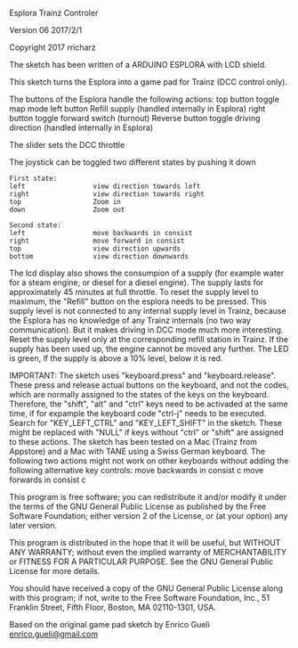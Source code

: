   Esplora Trainz Controler
  
  Version 06 2017/2/1

  Copyright 2017 rricharz
  
  The sketch has been written of a ARDUINO ESPLORA with LCD shield.
  
  This sketch turns the Esplora into a game pad for Trainz (DCC control only).
  
  The buttons of the Esplora handle the following actions:
    top button           toggle map mode
    left button          Refill supply (handled internally in Esplora)
    right button         toggle forward switch (turnout)
    Reverse button       toggle driving direction (handled internally in Esplora)
    
  The slider sets the DCC throttle
  
  The joystick can be toggled two different states by pushing it down
  
    First state:
    left                 view direction towards left
    right                view direction towards right
    top                  Zoom in
    down                 Zoom out
    
    Second state:
    left                 move backwards in consist
    right                move forward in consist
    top                  view direction upwards
    bottom               view direction downwards
    
  The lcd display also shows the consumpion of a supply (for example water for a steam engine, or diesel for a diesel engine). The supply lasts for
  approximately 45 minutes at full throttle. To reset the supply level to maximum, the "Refill" button on the esplora needs to be pressed. This
  supply level is not connected to any internal supply level in Trainz, because the Esplora has no knowledge of any Trainz internals (no two way
  communication). But it makes driving in DCC mode much more interesting. Reset the supply level only at the corresponding refill station in Trainz.
  If the supply has been used up, the engine cannot be moved any further. The LED is green, if the supply is above a 10% level, below it is red.
    
  IMPORTANT: The sketch uses "keyboard.press" and "keyboard.release". These press and release actual buttons on the keyboard, and not the codes,
  which are normally assigned to the states of the keys on the keyboard. Therefore, the "shift", "alt" and "ctrl" keys need to be activaded
  at the same time, if for expample the keyboard code "ctrl-j" needs to be executed. Search for "KEY_LEFT_CTRL" and "KEY_LEFT_SHIFT" in the sketch.
  These might be replaced with "NULL" if keys without "ctrl" or "shift" are assigned to these actions. The sketch has been tested on a Mac (Trainz
  from Appstore) and a Mac with TANE using a Swiss German keyboard. The following two actions might not work on other keyboards without
  adding the following alternative key controls:
    move backwards in consist         <shift> c
    move forwards in consist          <ctrl>  c

  This program is free software; you can redistribute it and/or modify
  it under the terms of the GNU General Public License as published by
  the Free Software Foundation; either version 2 of the License, or
  (at your option) any later version.
  
  This program is distributed in the hope that it will be useful,
  but WITHOUT ANY WARRANTY; without even the implied warranty of
  MERCHANTABILITY or FITNESS FOR A PARTICULAR PURPOSE.  See the
  GNU General Public License for more details.
  
  You should have received a copy of the GNU General Public License
  along with this program; if not, write to the Free Software
  Foundation, Inc., 51 Franklin Street, Fifth Floor, Boston,
  MA 02110-1301, USA.
  
  Based on the original game pad sketch by Enrico Gueli <enrico.gueli@gmail.com>